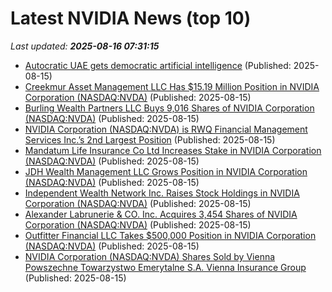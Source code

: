 # Latest NVIDIA News (top 10)
_Last updated: **2025-08-16 07:31:15**_

- [Autocratic UAE gets democratic artificial intelligence](https://www.computerweekly.com/news/366629103/Autocratic-UAE-gets-democratic-artificial-intelligence) (Published: 2025-08-15)
- [Creekmur Asset Management LLC Has $15.19 Million Position in NVIDIA Corporation (NASDAQ:NVDA)](https://www.etfdailynews.com/2025/08/15/creekmur-asset-management-llc-has-15-19-million-position-in-nvidia-corporation-nasdaqnvda/) (Published: 2025-08-15)
- [Burling Wealth Partners LLC Buys 9,016 Shares of NVIDIA Corporation (NASDAQ:NVDA)](https://www.etfdailynews.com/2025/08/15/burling-wealth-partners-llc-buys-9016-shares-of-nvidia-corporation-nasdaqnvda/) (Published: 2025-08-15)
- [NVIDIA Corporation (NASDAQ:NVDA) is RWQ Financial Management Services Inc.’s 2nd Largest Position](https://www.etfdailynews.com/2025/08/15/nvidia-corporation-nasdaqnvda-is-rwq-financial-management-services-inc-s-2nd-largest-position/) (Published: 2025-08-15)
- [Mandatum Life Insurance Co Ltd Increases Stake in NVIDIA Corporation (NASDAQ:NVDA)](https://www.etfdailynews.com/2025/08/15/mandatum-life-insurance-co-ltd-increases-stake-in-nvidia-corporation-nasdaqnvda/) (Published: 2025-08-15)
- [JDH Wealth Management LLC Grows Position in NVIDIA Corporation (NASDAQ:NVDA)](https://www.etfdailynews.com/2025/08/15/jdh-wealth-management-llc-grows-position-in-nvidia-corporation-nasdaqnvda/) (Published: 2025-08-15)
- [Independent Wealth Network Inc. Raises Stock Holdings in NVIDIA Corporation (NASDAQ:NVDA)](https://www.etfdailynews.com/2025/08/15/independent-wealth-network-inc-raises-stock-holdings-in-nvidia-corporation-nasdaqnvda/) (Published: 2025-08-15)
- [Alexander Labrunerie & CO. Inc. Acquires 3,454 Shares of NVIDIA Corporation (NASDAQ:NVDA)](https://www.etfdailynews.com/2025/08/15/alexander-labrunerie-co-inc-acquires-3454-shares-of-nvidia-corporation-nasdaqnvda/) (Published: 2025-08-15)
- [Outfitter Financial LLC Takes $500,000 Position in NVIDIA Corporation (NASDAQ:NVDA)](https://www.etfdailynews.com/2025/08/15/outfitter-financial-llc-takes-500000-position-in-nvidia-corporation-nasdaqnvda/) (Published: 2025-08-15)
- [NVIDIA Corporation (NASDAQ:NVDA) Shares Sold by Vienna Powszechne Towarzystwo Emerytalne S.A. Vienna Insurance Group](https://www.etfdailynews.com/2025/08/15/nvidia-corporation-nasdaqnvda-shares-sold-by-vienna-powszechne-towarzystwo-emerytalne-s-a-vienna-insurance-group/) (Published: 2025-08-15)
